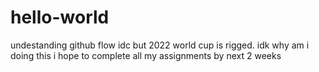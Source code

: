 # hello-world
undestanding github flow
idc but 2022 world cup is rigged.
idk why am i doing this
i hope to complete all my assignments by next 2 weeks
